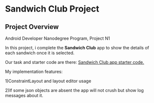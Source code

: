 # Sandwich Club Project

## Project Overview
Android Developer Nanodegree Program, Project N1

In this project, i complete the **Sandwich Club** app to
show the details of each sandwich once it is selected.

Our task and starter code are there:
[Sandwich Club app starter code.](https://github.com/udacity/sandwich-club-starter-code)

My implementation features:

1)ConstraintLayout and layout editor usage

2)If some json objects are absent the app will not crush but show log messages about it.


